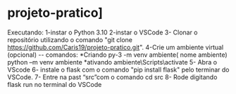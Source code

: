 # projeto-pratico]

Executando:
1-instar o Python 3.10
2-instar o VSCode
3- Clonar o repositório utilizando o comando "git clone https://github.com/Caris19/projeto-pratico.git". 
4-Crie um ambiente virtual (opcional)
    -- comandos:
    *Criando
     py-3 -m venv ambiente( nome ambiente)
     python –m venv ambiente 
     *ativando 
     ambiente\Scripts\activate
5- Abra o VScode 
6- instale o flask com o comando "pip install flask" pelo terminar do VSCode.
7- Entre na past “src”com o comando cd src
8- Rode digitando flask run no terminal do VSCode
